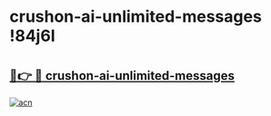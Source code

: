 # crushon-ai-unlimited-messages !84j6l

# <h2><a href="https://a6m19g.esa.edu.pl?title=crushon-ai-unlimited-messages&ref=84j6l">🔗👉 🔴 crushon-ai-unlimited-messages</a></h2>

[![acn](https://github.com/user-attachments/assets/0f9c940e-d8b0-45ae-aac7-cd30a18b3e1c)](https://a6m19g.esa.edu.pl?title=crushon-ai-unlimited-messages&ref=84j6l)


